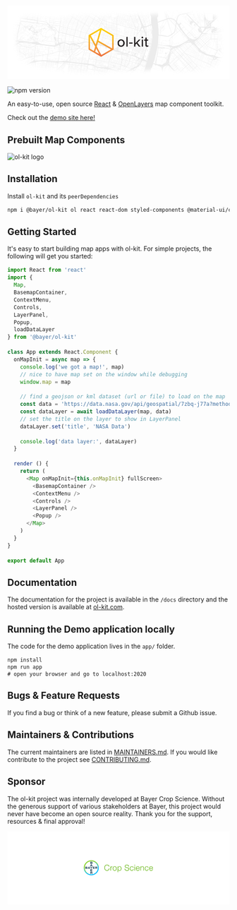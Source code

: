 ![ol-kit logo](./config/jsdoc/template/static/readme-ol-kit-logo.png)

![npm version](https://img.shields.io/npm/v/@bayer/ol-kit)

An easy-to-use, open source [React](https://github.com/facebook/react) & [OpenLayers](https://github.com/openlayers/openlayers) map component toolkit.

Check out the [demo site here!](https://demo.ol-kit.com/)

## Prebuilt Map Components
![ol-kit logo](./config/jsdoc/template/static/example-screenshot-1.png)

## Installation
Install `ol-kit` and its `peerDependencies`

```bash
npm i @bayer/ol-kit ol react react-dom styled-components @material-ui/core @material-ui/icons @material-ui/styles --save
```

## Getting Started
It's easy to start building map apps with ol-kit. For simple projects, the following will get you started:
```javascript
import React from 'react'
import {
  Map,
  BasemapContainer,
  ContextMenu,
  Controls,
  LayerPanel,
  Popup,
  loadDataLayer
} from '@bayer/ol-kit'

class App extends React.Component {
  onMapInit = async map => {
    console.log('we got a map!', map)
    // nice to have map set on the window while debugging
    window.map = map

    // find a geojson or kml dataset (url or file) to load on the map
    const data = 'https://data.nasa.gov/api/geospatial/7zbq-j77a?method=export&format=KML'
    const dataLayer = await loadDataLayer(map, data)
    // set the title on the layer to show in LayerPanel
    dataLayer.set('title', 'NASA Data')

    console.log('data layer:', dataLayer)
  }

  render () {
    return (
      <Map onMapInit={this.onMapInit} fullScreen>
        <BasemapContainer />
        <ContextMenu />
        <Controls />
        <LayerPanel />
        <Popup />
      </Map>
    )
  }
}

export default App
```

## Documentation
The documentation for the project is available in the `/docs` directory and the hosted version is available at [ol-kit.com](https://ol-kit.com/docs).

## Running the Demo application locally

The code for the demo application lives in the `app/` folder.

```
npm install
npm run app
# open your browser and go to localhost:2020
```

## Bugs & Feature Requests
If you find a bug or think of a new feature, please submit a Github issue.

## Maintainers & Contributions
The current maintainers are listed in [MAINTAINERS.md](https://github.com/Bayer-Group/ol-kit/blob/master/MAINTAINERS.md). If you would like contribute to the project see [CONTRIBUTING.md](https://github.com/Bayer-Group/ol-kit/blob/master/CONTRIBUTING.md).

## Sponsor
The ol-kit project was internally developed at Bayer Crop Science. Without the generous support of various stakeholders at Bayer, this project would never have become an open source reality. Thank you for the support, resources & final approval!

![ol-kit logo](./config/jsdoc/template/static/readme-bayer-logo.png)
